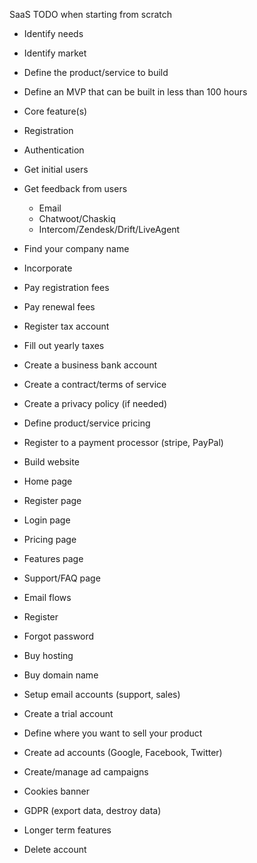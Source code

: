SaaS TODO when starting from scratch
* Identify needs
* Identify market
* Define the product/service to build
* Define an MVP that can be built in less than 100 hours
* Core feature(s)
* Registration
* Authentication

* Get initial users
* Get feedback from users
	* Email
	* Chatwoot/Chaskiq
	* Intercom/Zendesk/Drift/LiveAgent

* Find your company name
* Incorporate
* Pay registration fees
* Pay renewal fees
* Register tax account
* Fill out yearly taxes
* Create a business bank account

* Create a contract/terms of service
* Create a privacy policy (if needed)
* Define product/service pricing

* Register to a payment processor (stripe, PayPal)

* Build website
* Home page
* Register page
* Login page
* Pricing page
* Features page
* Support/FAQ page

* Email flows
* Register
* Forgot password

* Buy hosting
* Buy domain name
* Setup email accounts (support, sales)

* Create a trial account

* Define where you want to sell your product
* Create ad accounts (Google, Facebook, Twitter)
* Create/manage ad campaigns

* Cookies banner
* GDPR (export data, destroy data)

* Longer term features
* Delete account
